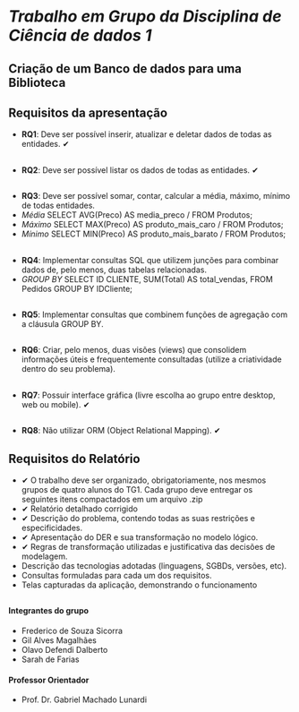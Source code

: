 # **_Trabalho em Grupo da Disciplina de Ciência de dados 1_**
## Criação de um Banco de dados para uma Biblioteca
## Requisitos da apresentação
- **RQ1**: Deve ser possível inserir, atualizar e deletar dados de todas as entidades. ✔ 
##
- **RQ2**: Deve ser possível listar os dados de todas as entidades. ✔ 
##
- **RQ3**: Deve ser possível somar, contar, calcular a média, máximo, mínimo de todas entidades.
- _Média_ SELECT AVG(Preco) AS media_preco / FROM Produtos;
- _Máximo_ SELECT MAX(Preco) AS produto_mais_caro / FROM Produtos;
- _Mínimo_ SELECT MIN(Preco) AS produto_mais_barato / FROM Produtos;
##
- **RQ4**: Implementar consultas SQL que utilizem junções para combinar dados de, pelo menos,
duas tabelas relacionadas.
- _GROUP BY_ SELECT ID CLIENTE, SUM(Total) AS total_vendas,
  FROM Pedidos
  GROUP BY IDCliente;
##
- **RQ5**: Implementar consultas que combinem funções de agregação com a cláusula GROUP BY.
##
- **RQ6**: Criar, pelo menos, duas visões (views) que consolidem informações úteis e
frequentemente consultadas (utilize a criatividade dentro do seu problema).
##
- **RQ7**: Possuir interface gráfica (livre escolha ao grupo entre desktop, web ou mobile). ✔
##  
- **RQ8**: Não utilizar ORM (Object Relational Mapping). ✔
##
 ## Requisitos do Relatório
- ✔ O trabalho deve ser organizado, obrigatoriamente, nos mesmos grupos de quatro alunos do TG1. Cada
grupo deve entregar os seguintes itens compactados em um arquivo .zip
- ✔ Relatório detalhado corrigido
- ✔ Descrição do problema, contendo todas as suas restrições e especificidades.
- ✔ Apresentação do DER e sua transformação no modelo lógico.
- ✔ Regras de transformação utilizadas e justificativa das decisões de modelagem.
- Descrição das tecnologias adotadas (linguagens, SGBDs, versões, etc).
- Consultas formuladas para cada um dos requisitos.
- Telas capturadas da aplicação, demonstrando o funcionamento
##
 #### Integrantes do grupo 
- Frederico de Souza Sicorra
- Gil Alves Magalhães
- Olavo Defendi Dalberto 
- Sarah de Farias
#### Professor Orientador
- Prof. Dr. Gabriel Machado Lunardi


